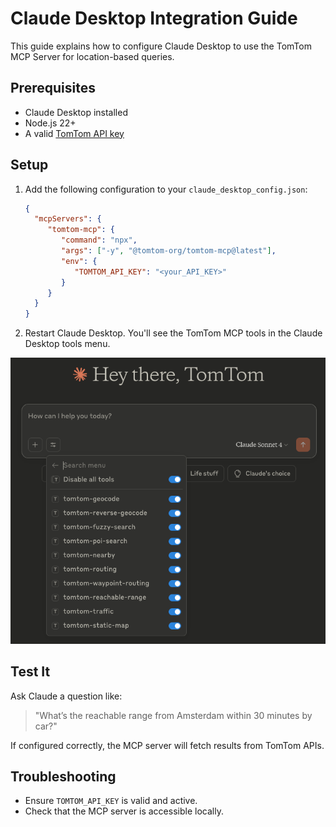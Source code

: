 # Claude Desktop Integration Guide

This guide explains how to configure Claude Desktop to use the TomTom MCP Server for location-based queries.

## Prerequisites

- Claude Desktop installed
- Node.js 22+
- A valid [TomTom API key](https://developer.tomtom.com/)

## Setup

1. Add the following configuration to your `claude_desktop_config.json`:

    ```json
    {
      "mcpServers": {
         "tomtom-mcp": {
            "command": "npx",
            "args": ["-y", "@tomtom-org/tomtom-mcp@latest"],
            "env": {
               "TOMTOM_API_KEY": "<your_API_KEY>"
            }
         }
      }
   }
    ```

2. Restart Claude Desktop. You'll see the TomTom MCP tools in the Claude Desktop tools menu.

![img.png](../images/claude_tools_preview.png)

## Test It

Ask Claude a question like:

> "What’s the reachable range from Amsterdam within 30 minutes by car?"

If configured correctly, the MCP server will fetch results from TomTom APIs.

## Troubleshooting

- Ensure `TOMTOM_API_KEY` is valid and active.
- Check that the MCP server is accessible locally.

